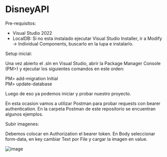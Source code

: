 # DisneyAPI

Pre-requisitos:
- Visual Studio 2022
- LocalDB:
    Si no esta instalado ejecutar Visual Studio Installer, ir a Modify -> Individual Components, buscarlo en la lupa e instalarlo.

Setup inicial:

Una vez abierto el .sln en Visual Studio, abrir la Package Manager Console (PM>) y ejecutar los siguientes comandos en este orden:

PM> add-migration Initial \
PM> update-database

Luego de eso ya podemos iniciar y probar nuestro proyecto.

En esta ocasion vamos a utilizar Postman para probar requests con bearer authentication. En la carpeta Postman de este repositorio se encuentran algunos ejemplos.

Subir imagenes:

Debemos colocar en Authorization el bearer token. En Body seleccionar form-data, en key cambiar Text por File y cargar la imagen en value.

![image](https://user-images.githubusercontent.com/38809423/182511766-d95a4ca8-b516-40ba-af60-b674fd30ed38.png)

